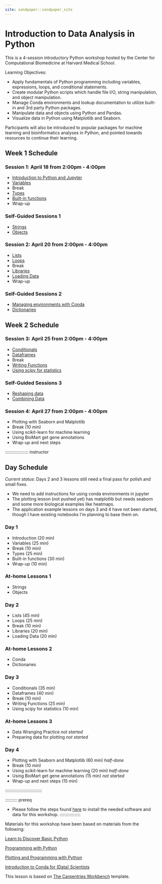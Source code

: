 ```yaml
---
site: sandpaper::sandpaper_site
---
```


# Introduction to Data Analysis in Python

This is a 4-session introductory Python workshop hosted by the Center for Computational Biomedicine at Harvard Medical School. 

Learning Objectives:

- Apply fundamentals of Python programming including variables, expressions, loops, and conditional statements.
- Create modular Python scripts which handle file I/O, string manipulation, and object manipulation.
- Manage Conda environments and lookup documentation to utilize built-in and 3rd party Python packages.
- Manipulate data and objects using Python and Pandas.
- Visualize data in Python using Matplotlib and Seaborn.

Participants will also be introduced to popular packages for machine learning and bioinformatics analyses in Python, and pointed towards resources to continue their learning. 

## Week 1 Schedule

### Session 1: April 18 from 2:00pm - 4:00pm
- [Introduction to Python and Jupyter](episodes/01-introduction.md)
- [Variables](episodes/02-variables.md)
- Break
- [Types](episodes/03-types.md)
- [Built-in functions](episodes/04-using-functions.md)
- Wrap-up

### Self-Guided Sessions 1
- [Strings](episodes/home-01-strings.md)
- [Objects](episodes/home-02-objects.md)

### Session 2: April 20 from 2:00pm - 4:00pm
- [Lists](episodes/05-lists.md)
- [Loops](episodes/06-loops.md)
- Break 
- [Libraries](episodes/07-packages.md)
- [Loading Data](episodes/08-loading.md)
- Wrap-up

### Self-Guided Sessions 2
- [Managing environments with Conda](episodes/home-03-conda.md)
- [Dictionaries](episodes/home-04-dictionaries.md)

## Week 2 Schedule

### Session 3: April 25 from 2:00pm - 4:00pm
- [Conditionals](episodes/09-conditionals.md)
- [Dataframes](episodes/10-dataframes.md)
- Break
- [Writing Functions](episodes/11-writing-functions.md)
- [Using scipy for statistics](episodes/12-scipy.md)

### Self-Guided Sessions 3
- [Reshaping data](episodes/home-05-reshaping-data.md)
- [Combining Data](episodes/home-06-combining-data.md)

### Session 4: April 27 from 2:00pm - 4:00pm
- Plotting with Seaborn and Matplotlib
- Break (10 min)
- Using scikit-learn for machine learning
- Using BioMart get gene annotations
- Wrap-up and next steps

::::::::::::::::::: instructor
## Day Schedule

*Current status*: Days 2 and 3 lessons still need a final pass for polish and small fixes. 

- We need to add instructions for using conda environments in jupyter
- The plotting lesson (not pushed yet) has matplotlib but needs seaborn and some more biological examples like heatmaps. 
- The application example lessons on days 3 and 4 have not been started, though I have existing notebooks I'm planning to base them on.

### Day 1

- Introduction (20 min)
- Variables (25 min)
- Break (10 min)
- Types (25 min)
- Built-in functions (30 min)
- Wrap-up (10 min)

### At-home Lessons 1

- Strings
- Objects 

### Day 2

- Lists (45 min)
- Loops (25 min)
- Break (10 min)
- Libraries (20 min)
- Loading Data (20 min)

### At-home Lessons 2

- Conda 
- Dictionaries

### Day 3

- Conditionals (35 min) 
- Dataframes (40 min) 
- Break (10 min)
- Writing Functions (25 min)
- Using scipy for statistics (10 min) 

### At-home Lessons 3

- Data Wranging Practice *not started*
- Preparing data for plotting *not started*

### Day 4

- Plotting with Seaborn and Matplotlib (60 min) *half-done*
- Break (10 min)
- Using scikit-learn for machine learning (20 min) *half-done*
- Using BioMart get gene annotations (15 min) *not started*
- Wrap-up and next steps (15 min)

::::::::::::::::::::::::::::::

:::::::::: prereq
- Please follow the steps found [here](learners/setup.md) to install the needed software and data for this workshop. 
:::::::::::::::::

Materials for this workshop have been based on materials from the following:

[Learn to Discover Basic Python](https://github.com/LearnToDiscover/Basic_Python_dev)

[Programming with Python](https://swcarpentry.github.io/python-novice-inflammation/)

[Plotting and Programming with Python](http://swcarpentry.github.io/python-novice-gapminder/)

[Introduction to Conda for (Data) Scientists ](https://github.com/carpentries-incubator/introduction-to-conda-for-data-scientists/)

This lesson is based on [The Carpentries Workbench](https://carpentries.org/blog/2022/01/live-lesson-infrastructure/) template.


